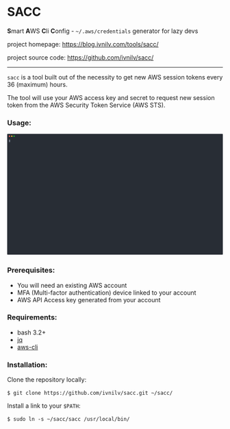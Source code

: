 # SACC 
**S**mart **A**WS **C**li **C**onfig - `~/.aws/credentials` generator for lazy devs

project homepage: https://blog.ivnilv.com/tools/sacc/

project source code: https://github.com/ivnilv/sacc/

---

`sacc` is a tool built out of the necessity to get new AWS session tokens every 36 (maximum) hours. 

The tool will use your AWS access key and secret to request new session token from the AWS Security Token Service (AWS STS).

### Usage:

![usage](./sacc.svg)

### Prerequisites:

- You will need an existing AWS account
- MFA (Multi-factor authentication) device linked to your account
- AWS API Access key generated from your account

### Requirements:
- bash 3.2+
- [jq](https://github.com/stedolan/jq)
- [aws-cli](https://github.com/aws/aws-cli)

### Installation:

Clone the repository locally:
```
$ git clone https://github.com/ivnilv/sacc.git ~/sacc/
```
Install a link to your `$PATH`:
```
$ sudo ln -s ~/sacc/sacc /usr/local/bin/
```